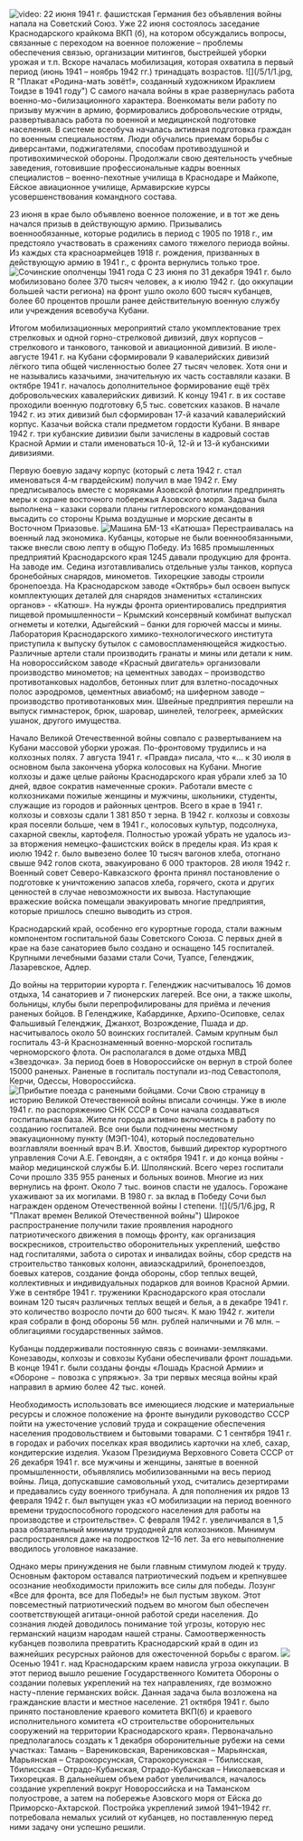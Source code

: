 ![video:](https://rutube.ru/video/7120742cc0523a4fa683482c47a0dd62/ "")
22 июня 1941 г. фашистская Германия без объявления войны напала на Советский Союз. Уже 22 июня состоялось заседание Краснодарского крайкома ВКП (б), на котором обсуждались вопросы, связанные с переходом на военное положение – проблемы обеспечения связью, организации митингов, быстрейшей уборки урожая и т.п. Вскоре началась мобилизация, которая охватила в первый период (июнь 1941 – ноябрь 1942 гг.) тринадцать  возрастов. 
![](/5/1/1.jpg, R "Плакат «Родина-мать зовёт!», созданный художником Ираклием Тоидзе в 1941 году")
С самого начала войны в крае развернулась работа военно-мо¬билизационного характера. Военкоматы вели работу по призыву мужчин в армию, формировались добровольческие отряды, развертывалась работа по военной и медицинской подготовке населения. В системе всеобуча началась активная подготовка граждан по военным специальностям. Люди обучались приемам борьбы с диверсантами, поджигателями, способам противоздушной и противохимической обороны. Продолжали свою деятельность учебные заведения, готовившие профессиональные кадры военных специалистов – военно-пехотные училища в Краснодаре и Майкопе, Ейское авиационное училище, Армавирские курсы усовершенствования командного состава.

23 июня в крае было объявлено военное положение, и в тот же день начался призыв в действующую армию. Призывались военнообязанные, которые родились в период с 1905 по 1918 г., им предстояло участвовать в сражениях самого тяжелого периода войны. Из каждых ста красноармейцев 1918 г. рождения, призванных в действующую армию в 1941 г., с фронта вернулись только трое. 
![](/5/1/2.jpg "Сочинские ополченцы 1941 года")
С 23 июня по 31 декабря 1941 г. было мобилизовано более 370 тысяч человек, а к июлю 1942 г. (до оккупации большей части региона) на фронт ушло около 600 тысяч кубанцев, более 60 процентов прошли ранее действительную военную службу или учреждения всевобуча Кубани.

Итогом мобилизационных мероприятий стало укомплектование трех стрелковых и одной горно-стрелковой дивизий, двух корпусов – стрелкового и танкового, танковой и авиационной дивизий. В июле-августе 1941 г. на Кубани сформировали 9 кавалерийских дивизий лёгкого типа общей численностью более 27 тысяч человек. Хотя они и не назывались казачьими, значительную их часть составляли казаки. В октябре 1941 г. началось дополнительное формирование ещё трёх добровольческих кавалерийских дивизий. К концу 1941 г. в их составе проходили военную подготовку 6,5 тыс. советских казаков. В начале 1942 г. из этих дивизий был сформирован 17-й казачий кавалерийский корпус. Казачьи войска стали предметом гордости Кубани. В январе 1942 г. три кубанские дивизии были зачислены в кадровый состав Красной Армии и стали именоваться 10-й, 12-й и 13-й кубанскими дивизиями.

Первую боевую задачу корпус (который с лета 1942 г. стал именоваться 4-м гвардейским) получил в мае 1942 г. Ему предписывалось вместе с моряками Азовской флотилии предпринять меры к охране восточного побережья Азовского моря. Задача была выполнена – казаки сорвали планы гитлеровского командования высадить со стороны Крыма воздушные и морские десанты в Восточном Приазовье.
![](/5/1/4.jpg "Машина БМ-13 «Катюша»")
Перестраивалась на военный лад экономика. Кубанцы, которые не были военнообязанными, также внесли свою лепту в общую Победу. Из 1685 промышленных предприятий Краснодарского края 1245 давали продукцию для фронта. На заводе им. Седина изготавливались отдельные узлы танков, корпуса бронебойных снарядов, минометов. Тихорецкие заводы строили бронепоезда. На Краснодарском заводе «Октябрь» был освоен выпуск комплектующих деталей для снарядов знаменитых «сталинских органов» - «Катюш». На нужды фронта ориентировались предприятия пищевой промышленности – Крымский консервный комбинат выпускал огнеметы и котелки, Адыгейский – банки для горючей массы и мины. Лаборатория Краснодарского химико-технологического института приступила к выпуску бутылок с самовоспламеняющейся жидкостью. Различные артели стали производить гранаты и мины или детали к ним. На новороссийском заводе «Красный двигатель» организовали производство минометов; на цементных заводах – производство противотанковых надолбов, бетонных плит для взлетно-посадочных полос аэродромов, цементных авиабомб; на шиферном заводе – производство противотанковых мин. Швейные предприятия перешли на выпуск гимнастерок, брюк, шаровар, шинелей, телогреек, армейских ушанок, другого имущества. 

Начало Великой Отечественной войны совпало с развертыванием на Кубани массовой уборки урожая. По-фронтовому трудились и на колхозных полях. 7 августа 1941 г. «Правда» писала, что «… к 30 июля в основном была закончена уборка колосовых на Кубани. Многие колхозы и даже целые районы Краснодарского края убрали хлеб за 10 дней, вдвое сократив намеченные сроки». Работали вместе с колхозниками пожилые женщины и мужчины, школьники, студенты, служащие из городов и районных центров. Всего в крае в 1941 г. колхозы и совхозы сдали 1 381 850 т зерна. В 1942 г. колхозы и совхозы края посеяли больше, чем в 1941 г., колосовых культур, подсолнуха, сахарной свеклы, картофеля. Полностью урожай убрать не удалось из-за вторжения немецко-фашистских войск в пределы края. Из края к июлю 1942 г. было вывезено более 10 тысяч вагонов хлеба, отогнано свыше 942 голов скота, эвакуировано 6 000 тракторов. 28 июля 1942 г. Военный совет Северо-Кавказского фронта принял постановление о подготовке к уничтожению запасов хлеба, горячего, скота и других ценностей в случае невозможности их вывоза. Наступающие вражеские войска помещали эвакуировать многие предприятия, которые пришлось спешно выводить из строя. 

Краснодарский край, особенно его курортные города, стали важным компонентом госпитальной базы Советского Союза. С первых дней в крае на базе санаториев было создано и оснащено 145 госпиталей. Крупными лечебными базами стали Сочи, Туапсе, Геленджик, Лазаревское, Адлер.

До войны на территории курорта г. Геленджик насчитывалось 16 домов отдыха, 14 санаториев и 7 пионерских лагерей. Все они, а также школы, больницы, клубы были перепрофилированы для приёма и лечения раненых бойцов. В Геленджике, Кабардинке, Архипо-Осиповке, селах Фальшивый Геленджик, Джанхот, Возрождение, Пшада и др. насчитывалось около 50 воинских госпиталей. Самым крупным был госпиталь 43-й Краснознаменный военно-морской госпиталь черноморского флота. Он располагался в доме отдыха МВД «Звездочка». За период боев в Новороссийске он вернул в строй более 15000 раненых. Раненые в госпиталь поступали из-под Севастополя, Керчи, Одессы, Новороссийска. 
![](/5/1/3.jpg "Прибытие поезда с ранеными бойцами. Сочи")
Свою страницу в историю Великой Отечественной войны вписали сочинцы. Уже в июле 1941 г. по распоряжению СНК СССР в Сочи начала создаваться госпитальная база. Жители города активно включились в работу по созданию госпиталей. Все они были подчинены местному эвакуационному пункту (МЭП-104), который последовательно возглавляли военный врач В.И. Хвостов, бывший директор курортного управления Сочи А.Е. Гевондян, а с октября 1941 г. и до конца войны - майор медицинской службы Б.И. Шполянский. Всего через госпитали Сочи прошло 335 955 раненых и больных воинов. Многие из них вернулись на фронт. Около 7 тыс. воинов спасти не удалось. Горожане ухаживают за их могилами. В 1980 г. за вклад в Победу Сочи был награжден орденом Отечественной войны I степени.
![](/5/1/6.jpg, R "Плакат времен Великой Отечественной войны")
Широкое распространение получили такие проявления народного патриотического движения в помощь фронту, как организация воскресников, строительство оборонительных укреплений, шефство над госпиталями, забота о сиротах и инвалидах войны, сбор средств на строительство танковых колонн, авиаэскадрилий, бронепоездов, боевых катеров, создание фонда обороны, сбор теплых вещей, коллективных и индивидуальных подарков для воинов Красной Армии. Уже в сентябре 1941 г. труженики Краснодарского края отослали воинам 120 тысяч различных теплых вещей и белья, а в декабре 1941 г. это количество возросло почти до 600 тысяч. К маю 1942 г. жители края собрали в фонд обороны 56 млн. рублей наличными и 76 млн. – облигациями государственных займов.  

Кубанцы поддерживали постоянную связь с воинами-земляками. Конезаводы, колхозы и совхозы Кубани обеспечивали фронт лошадьми. В конце 1941 г. были созданы фонды «Лошадь Красной Армии» и «Обороне − повозка с упряжью». За три первых месяца войны край направил в армию более 42 тыс. коней.

Необходимость использовать все имеющиеся людские и материальные ресурсы и сложное положение на фронте вынудили руководство СССР пойти на ужесточение условий труда и сокращение обеспечения населения продовольствием и бытовыми товарами. С 1 сентября 1941 г. в городах и рабочих поселках края вводились карточки на хлеб, сахар, кондитерские изделия. Указом Президиума Верховного Совета СССР от 26 декабря 1941 г. все мужчины и женщины, занятые в военной промышленности, объявлялись мобилизованными на весь период войны. Лица, допускавшие самовольный уход, считались дезертирами и предавались суду военного трибунала. А для пополнения их рядов 13 февраля 1942 г. был выпущен указ «О мобилизации на период военного времени трудоспособного городского населения для работы на производстве и строительстве». С февраля 1942 г. увеличивался в 1,5 раза обязательный минимум трудодней для колхозников. Минимум распространялся даже на подростков 12–16 лет. За его невыполнение вводилось уголовное наказание.

Однако меры принуждения не были главным стимулом людей к труду. Основным фактором оставался патриотический подъем и крепнувшее осознание необходимости приложить все силы для победы. Лозунг «Все для фронта, все для Победы!» не был пустым звуком. Этот повсеместный патриотический подъем во многом был обеспечен соответствующей агитаци-онной работой среди населения. До сознания людей доводилось понимание той угрозы, которую нес германский нацизм народам нашей страны. Самоотверженность кубанцев позволила превратить Краснодарский край в один из важнейших ресурсных районов для ожесточенной борьбы с врагом.
![](/5/1/8.jpg  "")
Осенью 1941 г. над Краснодарским краем нависла угроза оккупации. В этот период вышло решение Государственного Комитета Обороны о создании полевых укреплений на тех направлениях, где возможно насту¬пление германских войск. Данная задача была возложена на гражданские власти и местное население. 21 октября 1941 г. было принято постановление краевого комитета ВКП(б) и краевого исполнительного комитета «О строительстве оборонительных сооружений на территории Краснодарского края». Первоначально предполагалось создать к 1 декабря оборонительные рубежи на семи участках: Тамань – Варениковская, Варениковская – Марьянская, Марьянская – Старокорсунская, Старокорсунская – Тбилисская, Тбилисская – Отрадо-Кубанская, Отрадо-Кубанская – Николаевская и Тихорецкая. В дальнейшем объем работ увеличивался, началось создание укреплений вокруг Новороссийска и на Таманском полуострове, а затем на побережье Азовского моря от Ейска до Приморско-Ахтарской. Постройка укреплений зимой 1941–1942 гг. потребовала немалых усилий от кубанцев, но поставленную перед ними задачу они успешно решили.